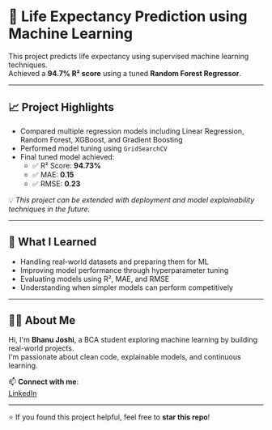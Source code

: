 # 🧬 Life Expectancy Prediction using Machine Learning

This project predicts life expectancy using supervised machine learning techniques.  
Achieved a **94.7% R² score** using a tuned **Random Forest Regressor**.

---

## 📈 Project Highlights

- Compared multiple regression models including Linear Regression, Random Forest, XGBoost, and Gradient Boosting
- Performed model tuning using `GridSearchCV`
- Final tuned model achieved:
  - ✅ R² Score: **94.73%**
  - ✅ MAE: **0.15**
  - ✅ RMSE: **0.23**

💡 _This project can be extended with deployment and model explainability techniques in the future._

---

## 🧠 What I Learned

- Handling real-world datasets and preparing them for ML
- Improving model performance through hyperparameter tuning
- Evaluating models using R², MAE, and RMSE
- Understanding when simpler models can perform competitively

---

## 🙋‍♂️ About Me

Hi, I'm **Bhanu Joshi**, a BCA student exploring machine learning by building real-world projects.  
I'm passionate about clean code, explainable models, and continuous learning.

📫 **Connect with me**:  
[LinkedIn](https://www.linkedin.com/in/bhanu-joshi-46590a374)

---

⭐ If you found this project helpful, feel free to **star this repo**!




